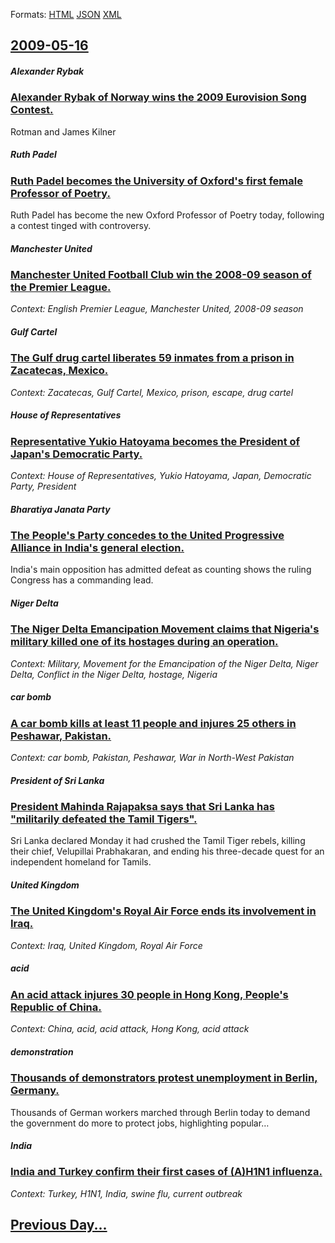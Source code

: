 
Formats: [HTML](2009/05/16/index.html)  [JSON](2009/05/16/index.json)  [XML](2009/05/16/index.xml)  

## [2009-05-16](/news/2009/05/16/index.md)

##### Alexander Rybak
### [ Alexander Rybak of Norway wins the 2009 Eurovision Song Contest. ](/news/2009/05/16/alexander-rybak-of-norway-wins-the-2009-eurovision-song-contest.md)
Rotman and James Kilner

##### Ruth Padel
### [ Ruth Padel becomes the University of Oxford's first female Professor of Poetry. ](/news/2009/05/16/ruth-padel-becomes-the-university-of-oxford-s-first-female-professor-of-poetry.md)
Ruth Padel has become the new Oxford Professor of Poetry today, following a contest tinged with controversy.

##### Manchester United
### [ Manchester United Football Club win the 2008-09 season of the Premier League. ](/news/2009/05/16/manchester-united-football-club-win-the-2008-09-season-of-the-premier-league.md)
_Context: English Premier League, Manchester United, 2008-09 season_

##### Gulf Cartel
### [ The Gulf drug cartel liberates 59 inmates from a prison in Zacatecas, Mexico. ](/news/2009/05/16/the-gulf-drug-cartel-liberates-59-inmates-from-a-prison-in-zacatecas-mexico.md)
_Context: Zacatecas, Gulf Cartel, Mexico, prison, escape, drug cartel_

##### House of Representatives
### [ Representative Yukio Hatoyama becomes the President of Japan's Democratic Party. ](/news/2009/05/16/representative-yukio-hatoyama-becomes-the-president-of-japan-s-democratic-party.md)
_Context: House of Representatives, Yukio Hatoyama, Japan, Democratic Party, President_

##### Bharatiya Janata Party
### [ The People's Party concedes to the United Progressive Alliance in India's general election. ](/news/2009/05/16/the-people-s-party-concedes-to-the-united-progressive-alliance-in-india-s-general-election.md)
India&#039;s main opposition has admitted defeat as counting shows the ruling Congress has a commanding lead.

##### Niger Delta
### [ The Niger Delta Emancipation Movement claims that Nigeria's military killed one of its hostages during an operation. ](/news/2009/05/16/the-niger-delta-emancipation-movement-claims-that-nigeria-s-military-killed-one-of-its-hostages-during-an-operation.md)
_Context: Military, Movement for the Emancipation of the Niger Delta, Niger Delta, Conflict in the Niger Delta, hostage, Nigeria_

##### car bomb
### [ A car bomb kills at least 11 people and injures 25 others in Peshawar, Pakistan. ](/news/2009/05/16/a-car-bomb-kills-at-least-11-people-and-injures-25-others-in-peshawar-pakistan.md)
_Context: car bomb, Pakistan, Peshawar, War in North-West Pakistan_

##### President of Sri Lanka
### [ President Mahinda Rajapaksa says that Sri Lanka has "militarily defeated the Tamil Tigers". ](/news/2009/05/16/president-mahinda-rajapaksa-says-that-sri-lanka-has-militarily-defeated-the-tamil-tigers.md)
Sri Lanka declared Monday it had crushed the Tamil Tiger rebels, killing their chief, Velupillai Prabhakaran, and ending his three-decade quest for an independent homeland for Tamils. 

##### United Kingdom
### [ The United Kingdom's Royal Air Force ends its involvement in Iraq. ](/news/2009/05/16/the-united-kingdom-s-royal-air-force-ends-its-involvement-in-iraq.md)
_Context: Iraq, United Kingdom, Royal Air Force_

##### acid
### [ An acid attack injures 30 people in Hong Kong, People's Republic of China. ](/news/2009/05/16/an-acid-attack-injures-30-people-in-hong-kong-people-s-republic-of-china.md)
_Context: China, acid, acid attack, Hong Kong, acid attack_

##### demonstration
### [ Thousands of demonstrators protest unemployment in Berlin, Germany. ](/news/2009/05/16/thousands-of-demonstrators-protest-unemployment-in-berlin-germany.md)
Thousands of German workers marched through Berlin today to demand the government do more to protect jobs, highlighting popular&hellip;

##### India
### [ India and Turkey confirm their first cases of (A)H1N1 influenza. ](/news/2009/05/16/india-and-turkey-confirm-their-first-cases-of-a-h1n1-influenza.md)
_Context: Turkey, H1N1, India, swine flu, current outbreak_

## [Previous Day...](/news/2009/05/15/index.md)

